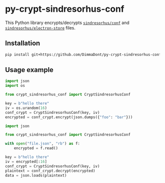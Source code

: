 # py-crypt-sindresorhus-conf

This Python library encrypts/decrypts [`sindresorhus/conf`](https://github.com/sindresorhus/conf) and [`sindresorhus/electron-store`](https://github.com/sindresorhus/electron-store) files.

## Installation
```bash
pip install git+https://github.com/DimmaDont/py-crypt-sindresorhus-conf
```

## Usage example
```python
import json
import os

from crypt_sindresorhus_conf import CryptSindresorhusConf

key = b"hello there"
iv = os.urandom(16)
conf_crypt = CryptSindresorhusConf(key, iv)
encrypted = conf_crypt.encrypt(json.dumps({"foo": "bar"}))
```

```python
import json

from crypt_sindresorhus_conf import CryptSindresorhusConf

with open("file.json", "rb") as f:
    encrypted = f.read()

key = b"hello there"
iv = encrypted[:16]
conf_crypt = CryptSindresorhusConf(key, iv)
plaintext = conf_crypt.decrypt(encrypted)
data = json.loads(plaintext)
```
